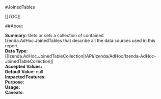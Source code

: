 #JoinedTables

[[_TOC_]]

##About

**Summary:** Gets or sets a collection of contained Izenda.AdHoc.JoinedTables that describe all the data sources used in this report.  
**Data Type:** [[Izenda.AdHoc.JoinedTableCollection|/API/Izenda/AdHoc/Izenda-AdHoc-JoinedTableCollection]]  
**Accepted Values:**   
**Default Value:** null  
**Impacted Features:**   
**Purpose:**   
**Usage:**   
**Caveats:**   

